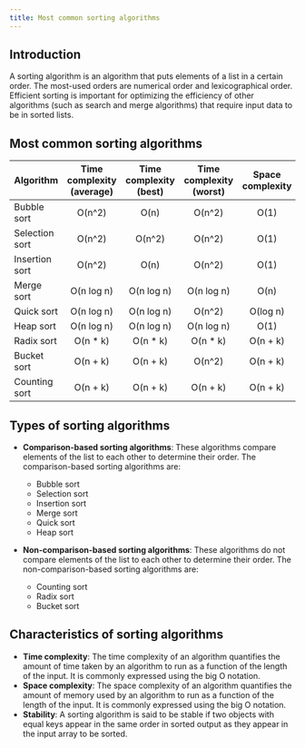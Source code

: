```yaml
---
title: Most common sorting algorithms
---
```


## Introduction

A sorting algorithm is an algorithm that puts elements of a list in a certain order. The most-used orders are numerical order and lexicographical order. Efficient sorting is important for optimizing the efficiency of other algorithms (such as search and merge algorithms) that require input data to be in sorted lists.


## Most common sorting algorithms

| Algorithm      | Time complexity (average) | Time complexity (best) | Time complexity (worst) | Space complexity | Stable |
| -------------- | :-----------------------: | :--------------------: | :---------------------: | :--------------: | :----: |
| Bubble sort    |          O(n^2)           |          O(n)          |         O(n^2)          |       O(1)       |  Yes   |
| Selection sort |          O(n^2)           |         O(n^2)         |         O(n^2)          |       O(1)       |   No   |
| Insertion sort |          O(n^2)           |          O(n)          |         O(n^2)          |       O(1)       |  Yes   |
| Merge sort     |        O(n log n)         |       O(n log n)       |       O(n log n)        |       O(n)       |  Yes   |
| Quick sort     |        O(n log n)         |       O(n log n)       |         O(n^2)          |     O(log n)     |   No   |
| Heap sort      |        O(n log n)         |       O(n log n)       |       O(n log n)        |       O(1)       |   No   |
| Radix sort     |         O(n * k)          |        O(n * k)        |        O(n * k)         |     O(n + k)     |  Yes   |
| Bucket sort    |         O(n + k)          |        O(n + k)        |         O(n^2)          |     O(n + k)     |  Yes   |
| Counting sort  |         O(n + k)          |        O(n + k)        |        O(n + k)         |     O(n + k)     |  Yes   |


## Types of sorting algorithms

- **Comparison-based sorting algorithms**: These algorithms compare elements of the list to each other to determine their order. The comparison-based sorting algorithms are:
  - Bubble sort
  - Selection sort
  - Insertion sort
  - Merge sort
  - Quick sort
  - Heap sort

- **Non-comparison-based sorting algorithms**: These algorithms do not compare elements of the list to each other to determine their order. The non-comparison-based sorting algorithms are:
  - Counting sort
  - Radix sort
  - Bucket sort

## Characteristics of sorting algorithms

- **Time complexity**: The time complexity of an algorithm quantifies the amount of time taken by an algorithm to run as a function of the length of the input. It is commonly expressed using the big O notation.
- **Space complexity**: The space complexity of an algorithm quantifies the amount of memory used by an algorithm to run as a function of the length of the input. It is commonly expressed using the big O notation.
- **Stability**: A sorting algorithm is said to be stable if two objects with equal keys appear in the same order in sorted output as they appear in the input array to be sorted.
